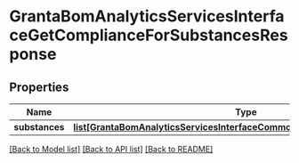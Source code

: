 # GrantaBomAnalyticsServicesInterfaceGetComplianceForSubstancesResponse

## Properties
Name | Type | Description | Notes
------------ | ------------- | ------------- | -------------
**substances** | [**list[GrantaBomAnalyticsServicesInterfaceCommonSubstanceWithCompliance]**](GrantaBomAnalyticsServicesInterfaceCommonSubstanceWithCompliance.md) |  | [optional] 

[[Back to Model list]](../README.md#documentation-for-models) [[Back to API list]](../README.md#documentation-for-api-endpoints) [[Back to README]](../README.md)

